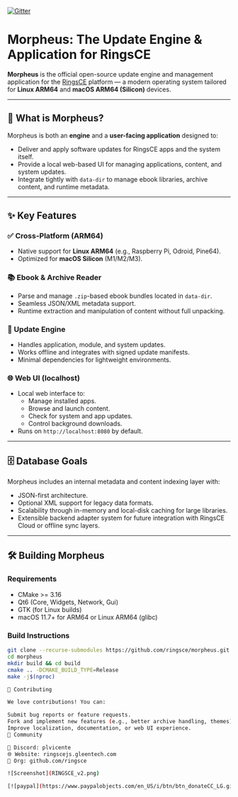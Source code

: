 [![Gitter](https://badges.gitter.im/plvicente-ringsce/community.svg)](https://gitter.im/plvicente-ringsce/community?utm_source=badge&utm_medium=badge&utm_campaign=pr-badge)


# Morpheus: The Update Engine & Application for RingsCE

**Morpheus** is the official open-source update engine and management application for the [RingsCE](https://ringscejs.gleentech.com) platform — a modern operating system tailored for **Linux ARM64** and **macOS ARM64 (Silicon)** devices.

---

## 🚀 What is Morpheus?

Morpheus is both an **engine** and a **user-facing application** designed to:

- Deliver and apply software updates for RingsCE apps and the system itself.
- Provide a local web-based UI for managing applications, content, and system updates.
- Integrate tightly with `data-dir` to manage ebook libraries, archive content, and runtime metadata.

---

## ✨ Key Features

### ✅ Cross-Platform (ARM64)
- Native support for **Linux ARM64** (e.g., Raspberry Pi, Odroid, Pine64).
- Optimized for **macOS Silicon** (M1/M2/M3).

### 📚 Ebook & Archive Reader
- Parse and manage `.zip`-based ebook bundles located in `data-dir`.
- Seamless JSON/XML metadata support.
- Runtime extraction and manipulation of content without full unpacking.

### 🧠 Update Engine
- Handles application, module, and system updates.
- Works offline and integrates with signed update manifests.
- Minimal dependencies for lightweight environments.

### 🌐 Web UI (localhost)
- Local web interface to:
  - Manage installed apps.
  - Browse and launch content.
  - Check for system and app updates.
  - Control background downloads.
- Runs on `http://localhost:8080` by default.

---

## 🗄️ Database Goals

Morpheus includes an internal metadata and content indexing layer with:

- JSON-first architecture.
- Optional XML support for legacy data formats.
- Scalability through in-memory and local-disk caching for large libraries.
- Extensible backend adapter system for future integration with RingsCE Cloud or offline sync layers.

---

## 🛠️ Building Morpheus

### Requirements
- CMake >= 3.16
- Qt6 (Core, Widgets, Network, Gui)
- GTK (for Linux builds)
- macOS 11.7+ for ARM64 or Linux ARM64 (glibc)

### Build Instructions

```bash
git clone --recurse-submodules https://github.com/ringsce/morpheus.git
cd morpheus
mkdir build && cd build
cmake .. -DCMAKE_BUILD_TYPE=Release
make -j$(nproc)

🤝 Contributing

We love contributions! You can:

Submit bug reports or feature requests.
Fork and implement new features (e.g., better archive handling, themes).
Improve localization, documentation, or web UI experience.
📡 Community

💬 Discord: plvicente
🌐 Website: ringscejs.gleentech.com
🧠 Org: github.com/ringsce

![Screenshot](RINGSCE_v2.png)

[![paypal](https://www.paypalobjects.com/en_US/i/btn/btn_donateCC_LG.gif)](pdvicente@gleentech.com)
